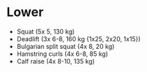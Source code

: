 # Lower
* Squat (5x 5, 130 kg)
* Deadlift (3x 6-8, 160 kg {1x25, 2x20, 1x15})
* Bulgarian split squat (4x 8, 20 kg)
* Hamstring curls (4x 6-8, 85 kg)
* Calf raise (4x 8-10, 135 kg)
